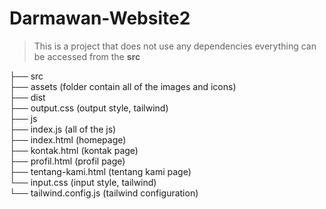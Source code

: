 # Darmawan-Website2

> This is a project that does not use any dependencies
> everything can be accessed from the **src**

├── src  
    ├── assets (folder contain all of the images and icons)  
    ├── dist  
        ├── output.css (output style, tailwind)  
    ├── js  
        ├── index.js (all of the js)  
    ├── index.html (homepage)  
    ├── kontak.html (kontak page)  
    ├── profil.html (profil page)  
    ├── tentang-kami.html (tentang kami page)  
    └── input.css (input style, tailwind)  
└── tailwind.config.js (tailwind configuration)  
